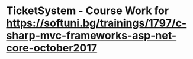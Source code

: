 # TicketSystem - Course Work for https://softuni.bg/trainings/1797/c-sharp-mvc-frameworks-asp-net-core-october2017

